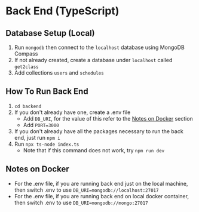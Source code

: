 # Back End (TypeScript)

## Database Setup (Local)
1. Run `mongodb` then connect to the `localhost` database using MongoDB Compass
2. If not already created, create a database under `localhost` called `get2class`
3. Add collections `users` and `schedules`

## How To Run Back End
1. `cd backend`
2. If you don't already have one, create a .env file
   - Add `DB_URI`, for the value of this refer to the [Notes on Docker](#notes-on-docker) section
   - Add `PORT=3000`
3. If you don't already have all the packages necessary to run the back end, just run `npm i`
4. Run `npx ts-node index.ts`
   - Note that if this command does not work, try `npm run dev`

## Notes on Docker <a name="notes-on-docker"></a>
- For the .env file, if you are running back end just on the local machine, then switch .env to use `DB_URI=mongodb://localhost:27017`
- For the .env file, if you are running back end on local docker container, then switch .env to use `DB_URI=mongodb://mongo:27017`